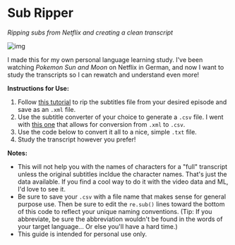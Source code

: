 # Sub Ripper
*Ripping subs from Netflix and creating a clean transcript*

![img](https://cdn.brandfolder.io/SH6M70M3/as/q7218m-dhebm8-2wajx0/thibaultpeninawol7qqsffmunsplashjpg_by_Thibault_Penin.jpg?position=4&timestamp=1584570818)

I made this for my own personal language learning study. I've been watching *Pokemon Sun and Moon* on Netflix in German, and now I want to study the transcripts so I can rewatch and understand even more!

**Instructions for Use:**
1. Follow [this tutorial](https://forum.videohelp.com/threads/382919-How-to-extract-Netflix-subtitles) to rip the subtitles file from your desired episode and save as an `.xml` file.
2. Use the subtitle converter of your choice to generate a `.csv` file. I went with [this one](https://gotranscript.com/subtitle-converter) that allows for conversion from `.xml` to `.csv`.
3. Use the code below to convert it all to a nice, simple `.txt` file.
4. Study the transcript however you prefer!

**Notes:**
- This will not help you with the names of characters for a "full" transcript unless the original subtitles incldue the character names. That's just the data available. If you find a cool way to do it with the video data and ML, I'd love to see it.
- Be sure to save your `.csv` with a file name that makes sense for general purpose use. Then be sure to edit the `re.sub()` lines toward the bottom of this code to reflect your unique naming conventions. (Tip: If you abbreviate, be sure the abbreviation wouldn't be found in the words of your target language... Or else you'll have a hard time.)
- This guide is intended for personal use only.
